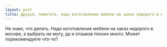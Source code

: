 ```yaml
---
layout: post 
title: Друзья, помогите, надо изготовление мебели на заказ недорого в москве 
--- 
```

Не знаю, что делать. Надо изготовление мебели на заказ недорого в москве, а выбрать не могу, да и отзывов плохих много. Может порекомендуете что-то?